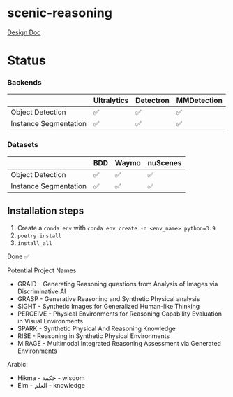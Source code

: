 # scenic-reasoning

[Design Doc](https://docs.google.com/document/d/1zgb1odK3zfwLg2zKts2eC1uQcQfUd6q_kKeMzd1q-m4/edit?tab=t.0)

# Status

### Backends

|                       | Ultralytics | Detectron | MMDetection |
|-----------------------|-------------|-----------|-------------|
| Object Detection      | ✅           | ✅        | ✅          |
| Instance Segmentation | ✅           | ✅        | ✅          |

### Datasets

|                       | BDD         | Waymo     | nuScenes    |
|-----------------------|-------------|-----------|-------------|
| Object Detection      | ✅           | ✅        | ✅          |
| Instance Segmentation | ✅           | ✅        | ✅          |


## Installation steps
1. Create a `conda env` with `conda env create -n <env_name> python=3.9`
2. `poetry install`
3. `install_all`

Done ✅

Potential Project Names:
- GRAID – Generating Reasoning questions from Analysis of Images via Discriminative AI
- GRASP - Generative Reasoning and Synthetic Physical analysis
- SIGHT - Synthetic Images for Generalized Human-like Thinking
- PERCEIVE - Physical Environments for Reasoning Capability Evaluation in Visual Environments
- SPARK - Synthetic Physical And Reasoning Knowledge
- RISE - Reasoning in Synthetic Physical Environments
- MIRAGE - Multimodal Integrated Reasoning Assessment via Generated Environments

Arabic:
- Hikma - حكمة - wisdom
- Elm - العلم - knowledge
